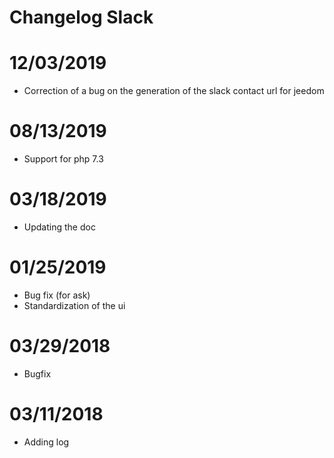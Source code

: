 # Changelog Slack

# 12/03/2019

- Correction of a bug on the generation of the slack contact url for jeedom

# 08/13/2019

- Support for php 7.3

# 03/18/2019

- Updating the doc

# 01/25/2019

- Bug fix (for ask)
- Standardization of the ui

# 03/29/2018

- Bugfix

# 03/11/2018

- Adding log
